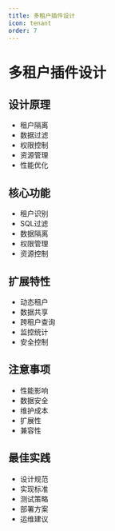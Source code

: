 ```yaml
---
title: 多租户插件设计
icon: tenant
order: 7
---
```


# 多租户插件设计

## 设计原理
- 租户隔离
- 数据过滤
- 权限控制
- 资源管理
- 性能优化

## 核心功能
- 租户识别
- SQL过滤
- 数据隔离
- 权限管理
- 资源控制

## 扩展特性
- 动态租户
- 数据共享
- 跨租户查询
- 监控统计
- 安全控制

## 注意事项
- 性能影响
- 数据安全
- 维护成本
- 扩展性
- 兼容性

## 最佳实践
- 设计规范
- 实现标准
- 测试策略
- 部署方案
- 运维建议

